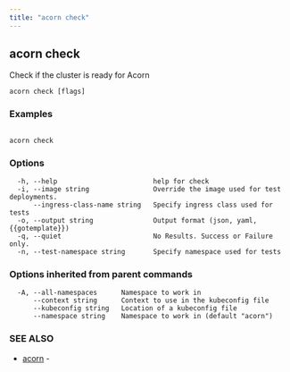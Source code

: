 ```yaml
---
title: "acorn check"
---
```

## acorn check

Check if the cluster is ready for Acorn

```
acorn check [flags]
```

### Examples

```

acorn check
```

### Options

```
  -h, --help                        help for check
  -i, --image string                Override the image used for test deployments.
      --ingress-class-name string   Specify ingress class used for tests
  -o, --output string               Output format (json, yaml, {{gotemplate}})
  -q, --quiet                       No Results. Success or Failure only.
  -n, --test-namespace string       Specify namespace used for tests
```

### Options inherited from parent commands

```
  -A, --all-namespaces      Namespace to work in
      --context string      Context to use in the kubeconfig file
      --kubeconfig string   Location of a kubeconfig file
      --namespace string    Namespace to work in (default "acorn")
```

### SEE ALSO

* [acorn](acorn.md)	 - 

